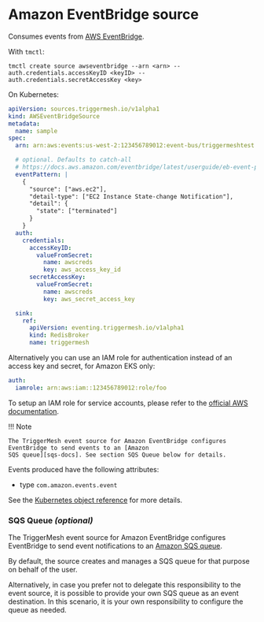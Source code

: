 # Amazon EventBridge source

Consumes events from [AWS EventBridge](https://aws.amazon.com/eventbridge/).

With `tmctl`:

```
tmctl create source awseventbridge --arn <arn> --auth.credentials.accessKeyID <keyID> --auth.credentials.secretAccessKey <key>
```

On Kubernetes:

```yaml
apiVersion: sources.triggermesh.io/v1alpha1
kind: AWSEventBridgeSource
metadata:
  name: sample
spec:
  arn: arn:aws:events:us-west-2:123456789012:event-bus/triggermeshtest

  # optional. Defaults to catch-all
  # https://docs.aws.amazon.com/eventbridge/latest/userguide/eb-event-patterns.html
  eventPattern: |
    {
      "source": ["aws.ec2"],
      "detail-type": ["EC2 Instance State-change Notification"],
      "detail": {
        "state": ["terminated"]
      }
    }
  auth:
    credentials:
      accessKeyID:
        valueFromSecret:
          name: awscreds
          key: aws_access_key_id
      secretAccessKey:
        valueFromSecret:
          name: awscreds
          key: aws_secret_access_key

  sink:
    ref:
      apiVersion: eventing.triggermesh.io/v1alpha1
      kind: RedisBroker
      name: triggermesh
```

Alternatively you can use an IAM role for authentication instead of an access key and secret, for Amazon EKS only:

```yaml
auth:
  iamrole: arn:aws:iam::123456789012:role/foo
```

To setup an IAM role for service accounts, please refer to the [official AWS documentation](https://docs.aws.amazon.com/eks/latest/userguide/iam-roles-for-service-accounts.html).

!!! Note

    The TriggerMesh event source for Amazon EventBridge configures EventBridge to send events to an [Amazon
    SQS queue][sqs-docs]. See section SQS Queue below for details.

Events produced have the following attributes:

* type `com.amazon.events.event`

See the [Kubernetes object reference](../../reference/sources/#sources.triggermesh.io/v1alpha1.AWSEventBridgeSource) for more details.

### SQS Queue _(optional)_

The TriggerMesh event source for Amazon EventBridge configures EventBridge to send event notifications to an [Amazon
SQS queue][sqs-docs].

By default, the source creates and manages a SQS queue for that purpose on behalf of the user.

Alternatively, in case you prefer not to delegate this responsibility to the event source, it is possible to provide
your own SQS queue as an event destination. In this scenario, it is your own responsibility to configure the queue as needed.

[sqs-docs]: https://docs.aws.amazon.com/AWSSimpleQueueService/latest/SQSDeveloperGuide/welcome.html
